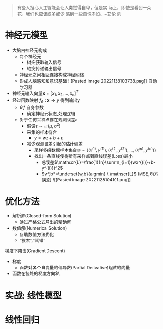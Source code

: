 > 有些人担心人工智能会让人类觉得自卑，但是实 际上，即使是看到一朵花，我们也应该或多或少 感到一些自愧不如。−艾伦·凯

# 神经元模型
- 大脑由神经元构成
	- 每个神经元
		- 树突获取输入信号
		- 轴突传递输出信号
	- 神经元之间相互连接构成神经网络
	- 形成人脑感知和意识基础
![[Pasted image 20221128103738.png]]
自动学习器
- 神经元输入向量$\mathbf{x}=[x_1,x_2,…,x_n]^T$ 
- 经过函数映射 $f_\theta:\mathbf{x}\to y$ 得到输出y
	- $\theta$:$f$ 自身参数
		- 确定神经元状态,处理逻辑
	- 对于任何采样点存在观测误差$\epsilon$ 
		- 假设$\epsilon \sim \mathscr{N}(\mu,\sigma^2)$  
		- 采集的样本符合
			- $y=wx+b+\epsilon$
		- 减少观测误差引起的估计偏差
			- 采样多组数据样本集合$\mathbb{D}=\{(x^{(1)},y^{(1)}),(x^{(2)},y^{(2)}),…,(x^{(n)},y^{(n)})\}$ 
			- 找出一条直线使得所有采样点到直线误差(Loss)最小
				- 总误差$\mathscr{L}=\frac{1}{n}\sum^n_{i=1}(wx^{(i)}+b-y^{(i)})^2$ 
				- $w*,b*=\underset{w,b}{argmin} \ \mathscr{L}$ (MSE,均方误差)
![[Pasted image 20221128104101.png]]

# 优化方法
- 解析解(Closed-form Solution)
	- 通过严格公式导出的精确解
- 数值解(Numerical Solution)
	- 借助数值方法优化
	- “搜索”,“试错”

梯度下降法(Gradient Descent)
- 梯度
	- 函数对各个自变量的偏导数(Partial Derivative)组成的向量
- 函数在各处的梯度方向$\
# 实战: 线性模型

# 线性回归
